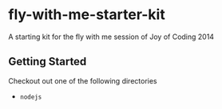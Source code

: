 fly-with-me-starter-kit
=======================

A starting kit for the fly with me session of Joy of Coding 2014

Getting Started
---------------

Checkout out one of the following directories

* `nodejs`
